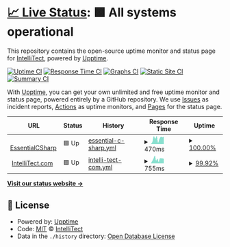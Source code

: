 # [📈 Live Status](https://IntelliTect.github.io/EssentialCSharp.Status): <!--live status--> **🟩 All systems operational**

This repository contains the open-source uptime monitor and status page for [IntelliTect](https://intellitect.com/), powered by [Upptime](https://github.com/upptime/upptime).

[![Uptime CI](https://github.com/IntelliTect/EssentialCSharp.Status/workflows/Uptime%20CI/badge.svg)](https://github.com/IntelliTect/EssentialCSharp.Status/actions?query=workflow%3A%22Uptime+CI%22)
[![Response Time CI](https://github.com/IntelliTect/EssentialCSharp.Status/workflows/Response%20Time%20CI/badge.svg)](https://github.com/IntelliTect/EssentialCSharp.Status/actions?query=workflow%3A%22Response+Time+CI%22)
[![Graphs CI](https://github.com/IntelliTect/EssentialCSharp.Status/workflows/Graphs%20CI/badge.svg)](https://github.com/IntelliTect/EssentialCSharp.Status/actions?query=workflow%3A%22Graphs+CI%22)
[![Static Site CI](https://github.com/IntelliTect/EssentialCSharp.Status/workflows/Static%20Site%20CI/badge.svg)](https://github.com/IntelliTect/EssentialCSharp.Status/actions?query=workflow%3A%22Static+Site+CI%22)
[![Summary CI](https://github.com/IntelliTect/EssentialCSharp.Status/workflows/Summary%20CI/badge.svg)](https://github.com/IntelliTect/EssentialCSharp.Status/actions?query=workflow%3A%22Summary+CI%22)

With [Upptime](https://upptime.js.org), you can get your own unlimited and free uptime monitor and status page, powered entirely by a GitHub repository. We use [Issues](https://github.com/IntelliTect/EssentialCSharp.Status/issues) as incident reports, [Actions](https://github.com/IntelliTect/EssentialCSharp.Status/actions) as uptime monitors, and [Pages](https://IntelliTect.github.io/EssentialCSharp.Status) for the status page.

<!--start: status pages-->
<!-- This summary is generated by Upptime (https://github.com/upptime/upptime) -->
<!-- Do not edit this manually, your changes will be overwritten -->
<!-- prettier-ignore -->
| URL | Status | History | Response Time | Uptime |
| --- | ------ | ------- | ------------- | ------ |
| <img alt="" src="https://icons.duckduckgo.com/ip3/essentialcsharp.com.ico" height="13"> [EssentialCSharp](https://essentialcsharp.com/) | 🟩 Up | [essential-c-sharp.yml](https://github.com/IntelliTect/EssentialCSharp.Status/commits/HEAD/history/essential-c-sharp.yml) | <details><summary><img alt="Response time graph" src="./graphs/essential-c-sharp/response-time-week.png" height="20"> 470ms</summary><br><a href="https://IntelliTect.github.io/EssentialCSharp.Status/history/essential-c-sharp"><img alt="Response time 429" src="https://img.shields.io/endpoint?url=https%3A%2F%2Fraw.githubusercontent.com%2FIntelliTect%2FEssentialCSharp.Status%2FHEAD%2Fapi%2Fessential-c-sharp%2Fresponse-time.json"></a><br><a href="https://IntelliTect.github.io/EssentialCSharp.Status/history/essential-c-sharp"><img alt="24-hour response time 588" src="https://img.shields.io/endpoint?url=https%3A%2F%2Fraw.githubusercontent.com%2FIntelliTect%2FEssentialCSharp.Status%2FHEAD%2Fapi%2Fessential-c-sharp%2Fresponse-time-day.json"></a><br><a href="https://IntelliTect.github.io/EssentialCSharp.Status/history/essential-c-sharp"><img alt="7-day response time 470" src="https://img.shields.io/endpoint?url=https%3A%2F%2Fraw.githubusercontent.com%2FIntelliTect%2FEssentialCSharp.Status%2FHEAD%2Fapi%2Fessential-c-sharp%2Fresponse-time-week.json"></a><br><a href="https://IntelliTect.github.io/EssentialCSharp.Status/history/essential-c-sharp"><img alt="30-day response time 450" src="https://img.shields.io/endpoint?url=https%3A%2F%2Fraw.githubusercontent.com%2FIntelliTect%2FEssentialCSharp.Status%2FHEAD%2Fapi%2Fessential-c-sharp%2Fresponse-time-month.json"></a><br><a href="https://IntelliTect.github.io/EssentialCSharp.Status/history/essential-c-sharp"><img alt="1-year response time 429" src="https://img.shields.io/endpoint?url=https%3A%2F%2Fraw.githubusercontent.com%2FIntelliTect%2FEssentialCSharp.Status%2FHEAD%2Fapi%2Fessential-c-sharp%2Fresponse-time-year.json"></a></details> | <details><summary><a href="https://IntelliTect.github.io/EssentialCSharp.Status/history/essential-c-sharp">100.00%</a></summary><a href="https://IntelliTect.github.io/EssentialCSharp.Status/history/essential-c-sharp"><img alt="All-time uptime 99.98%" src="https://img.shields.io/endpoint?url=https%3A%2F%2Fraw.githubusercontent.com%2FIntelliTect%2FEssentialCSharp.Status%2FHEAD%2Fapi%2Fessential-c-sharp%2Fuptime.json"></a><br><a href="https://IntelliTect.github.io/EssentialCSharp.Status/history/essential-c-sharp"><img alt="24-hour uptime 100.00%" src="https://img.shields.io/endpoint?url=https%3A%2F%2Fraw.githubusercontent.com%2FIntelliTect%2FEssentialCSharp.Status%2FHEAD%2Fapi%2Fessential-c-sharp%2Fuptime-day.json"></a><br><a href="https://IntelliTect.github.io/EssentialCSharp.Status/history/essential-c-sharp"><img alt="7-day uptime 100.00%" src="https://img.shields.io/endpoint?url=https%3A%2F%2Fraw.githubusercontent.com%2FIntelliTect%2FEssentialCSharp.Status%2FHEAD%2Fapi%2Fessential-c-sharp%2Fuptime-week.json"></a><br><a href="https://IntelliTect.github.io/EssentialCSharp.Status/history/essential-c-sharp"><img alt="30-day uptime 99.94%" src="https://img.shields.io/endpoint?url=https%3A%2F%2Fraw.githubusercontent.com%2FIntelliTect%2FEssentialCSharp.Status%2FHEAD%2Fapi%2Fessential-c-sharp%2Fuptime-month.json"></a><br><a href="https://IntelliTect.github.io/EssentialCSharp.Status/history/essential-c-sharp"><img alt="1-year uptime 99.98%" src="https://img.shields.io/endpoint?url=https%3A%2F%2Fraw.githubusercontent.com%2FIntelliTect%2FEssentialCSharp.Status%2FHEAD%2Fapi%2Fessential-c-sharp%2Fuptime-year.json"></a></details>
| <img alt="" src="https://icons.duckduckgo.com/ip3/intellitect.com.ico" height="13"> [IntelliTect.com](https://intellitect.com/) | 🟩 Up | [intelli-tect-com.yml](https://github.com/IntelliTect/EssentialCSharp.Status/commits/HEAD/history/intelli-tect-com.yml) | <details><summary><img alt="Response time graph" src="./graphs/intelli-tect-com/response-time-week.png" height="20"> 755ms</summary><br><a href="https://IntelliTect.github.io/EssentialCSharp.Status/history/intelli-tect-com"><img alt="Response time 785" src="https://img.shields.io/endpoint?url=https%3A%2F%2Fraw.githubusercontent.com%2FIntelliTect%2FEssentialCSharp.Status%2FHEAD%2Fapi%2Fintelli-tect-com%2Fresponse-time.json"></a><br><a href="https://IntelliTect.github.io/EssentialCSharp.Status/history/intelli-tect-com"><img alt="24-hour response time 880" src="https://img.shields.io/endpoint?url=https%3A%2F%2Fraw.githubusercontent.com%2FIntelliTect%2FEssentialCSharp.Status%2FHEAD%2Fapi%2Fintelli-tect-com%2Fresponse-time-day.json"></a><br><a href="https://IntelliTect.github.io/EssentialCSharp.Status/history/intelli-tect-com"><img alt="7-day response time 755" src="https://img.shields.io/endpoint?url=https%3A%2F%2Fraw.githubusercontent.com%2FIntelliTect%2FEssentialCSharp.Status%2FHEAD%2Fapi%2Fintelli-tect-com%2Fresponse-time-week.json"></a><br><a href="https://IntelliTect.github.io/EssentialCSharp.Status/history/intelli-tect-com"><img alt="30-day response time 731" src="https://img.shields.io/endpoint?url=https%3A%2F%2Fraw.githubusercontent.com%2FIntelliTect%2FEssentialCSharp.Status%2FHEAD%2Fapi%2Fintelli-tect-com%2Fresponse-time-month.json"></a><br><a href="https://IntelliTect.github.io/EssentialCSharp.Status/history/intelli-tect-com"><img alt="1-year response time 785" src="https://img.shields.io/endpoint?url=https%3A%2F%2Fraw.githubusercontent.com%2FIntelliTect%2FEssentialCSharp.Status%2FHEAD%2Fapi%2Fintelli-tect-com%2Fresponse-time-year.json"></a></details> | <details><summary><a href="https://IntelliTect.github.io/EssentialCSharp.Status/history/intelli-tect-com">99.92%</a></summary><a href="https://IntelliTect.github.io/EssentialCSharp.Status/history/intelli-tect-com"><img alt="All-time uptime 99.93%" src="https://img.shields.io/endpoint?url=https%3A%2F%2Fraw.githubusercontent.com%2FIntelliTect%2FEssentialCSharp.Status%2FHEAD%2Fapi%2Fintelli-tect-com%2Fuptime.json"></a><br><a href="https://IntelliTect.github.io/EssentialCSharp.Status/history/intelli-tect-com"><img alt="24-hour uptime 99.42%" src="https://img.shields.io/endpoint?url=https%3A%2F%2Fraw.githubusercontent.com%2FIntelliTect%2FEssentialCSharp.Status%2FHEAD%2Fapi%2Fintelli-tect-com%2Fuptime-day.json"></a><br><a href="https://IntelliTect.github.io/EssentialCSharp.Status/history/intelli-tect-com"><img alt="7-day uptime 99.92%" src="https://img.shields.io/endpoint?url=https%3A%2F%2Fraw.githubusercontent.com%2FIntelliTect%2FEssentialCSharp.Status%2FHEAD%2Fapi%2Fintelli-tect-com%2Fuptime-week.json"></a><br><a href="https://IntelliTect.github.io/EssentialCSharp.Status/history/intelli-tect-com"><img alt="30-day uptime 99.87%" src="https://img.shields.io/endpoint?url=https%3A%2F%2Fraw.githubusercontent.com%2FIntelliTect%2FEssentialCSharp.Status%2FHEAD%2Fapi%2Fintelli-tect-com%2Fuptime-month.json"></a><br><a href="https://IntelliTect.github.io/EssentialCSharp.Status/history/intelli-tect-com"><img alt="1-year uptime 99.93%" src="https://img.shields.io/endpoint?url=https%3A%2F%2Fraw.githubusercontent.com%2FIntelliTect%2FEssentialCSharp.Status%2FHEAD%2Fapi%2Fintelli-tect-com%2Fuptime-year.json"></a></details>

<!--end: status pages-->

[**Visit our status website →**](https://IntelliTect.github.io/EssentialCSharp.Status)

## 📄 License

- Powered by: [Upptime](https://github.com/upptime/upptime)
- Code: [MIT](./LICENSE) © [IntelliTect](https://intellitect.com/)
- Data in the `./history` directory: [Open Database License](https://opendatacommons.org/licenses/odbl/1-0/)
